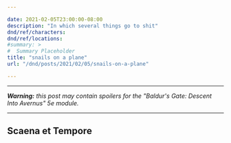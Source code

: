 ```yaml
---

date: 2021-02-05T23:00:00-08:00
description: "In which several things go to shit"
dnd/ref/characters:
dnd/ref/locations:
#summary: >
#  Summary Placeholder
title: "snails on a plane"
url: "/dnd/posts/2021/02/05/snails-on-a-plane"

---
```


---

_**Warning:** this post may contain spoilers for the "Baldur's Gate: Descent Into Avernus" 5e module._

---


## Scaena et Tempore
